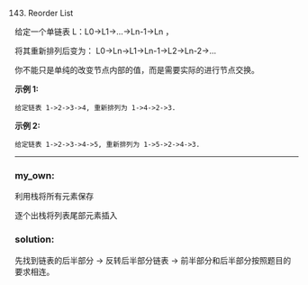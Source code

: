 143. Reorder List

给定一个单链表 L：L0→L1→…→Ln-1→Ln ，

将其重新排列后变为： L0→Ln→L1→Ln-1→L2→Ln-2→…

你不能只是单纯的改变节点内部的值，而是需要实际的进行节点交换。

**示例 1:**
```
给定链表 1->2->3->4, 重新排列为 1->4->2->3.
```
**示例 2:**
```
给定链表 1->2->3->4->5, 重新排列为 1->5->2->4->3.
```

-----------

### my_own:

利用栈将所有元素保存

逐个出栈将列表尾部元素插入

### solution:

先找到链表的后半部分 -> 反转后半部分链表 -> 前半部分和后半部分按照题目的要求相连。